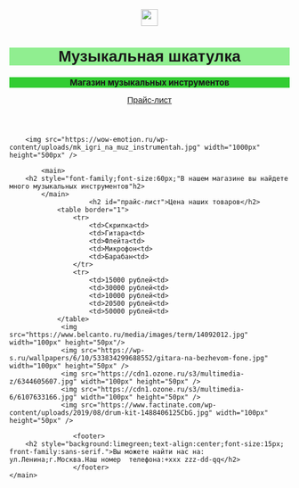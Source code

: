 <html>
    <main>
        <header>
    <td><img src="<td><img src="" width="30px" height="30px"/></td> 
    <h1 style="text-align:center;background:lightgreen;
 font-family:sans-serif">Музыкальная шкатулка</h1>
    <h2 style="text-align:center;background:limegreen
    ;font-size:15px">Магазин музыкальных инструментов</h2>
    <a href="#прайс-лист" style="text-align:center;font-family:sans-serif;font-size:15px">Прайс-лист</a>
    </td>
        </header>
        
        <img src="https://wow-emotion.ru/wp-content/uploads/mk_igri_na_muz_instrumentah.jpg" width="1000px" height="500px" />

            <main>
        <h2 style="font-family;font-size:60px;"В нашем магазине вы найдете много музыкальных инструментов"h2> 
            </main> 
                        <h2 id="прайс-лист">Цена наших товаров</h2>      
                <table border="1">
                    <tr>
                        <td>Скрипка<td>
                        <td>Гитара<td>
                        <td>Флейта<td>
                        <td>Микрофон<td>
                        <td>Барабан<td>
                    </tr>
                    <tr>
                        <td>15000 рублей<td> 
                        <td>30000 рублей<td>
                        <td>10000 рублей<td>
                        <td>20500 рублей<td>
                        <td>50000 рублей<td>
                </table>
                 <img src="https://www.belcanto.ru/media/images/term/14092012.jpg" width="100px" height="50px"/> 
                 <img src="https://wp-s.ru/wallpapers/6/10/533834299688552/gitara-na-bezhevom-fone.jpg" width="100px" height="50px" />
                 <img src="https://cdn1.ozone.ru/s3/multimedia-z/6344605607.jpg" width="100px" height="50px" />
                 <img src="https://cdn1.ozone.ru/s3/multimedia-6/6107633166.jpg" width="100px" height="50px" />
                 <img src="https://www.factinate.com/wp-content/uploads/2019/08/drum-kit-1488406125CbG.jpg" width="100px" height="50px" />
            
                    <footer>
        <h2 style="background:limegreen;text-align:center;font-size:15px;      front-family:sans-serif.">Вы можете найти нас на: ул.Ленина;г.Москва.Наш номер  телефона:+xxx zzz-dd-qq</h2>
                    </footer>
    </main>
</html>
